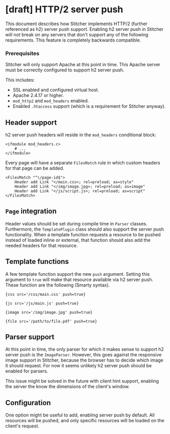 # [draft] HTTP/2 server push 

This document describes how Stitcher implements HTTP/2 (further referenced as h2) server push support. Enabling h2 server
 push in Stitcher will not break on any servers that don't support any of the following requirements. This feature is
 completely backwards compatible.

### Prerequisites

Stitcher will only support Apache at this point in time. This Apache server must be correctly configured to support h2 server push. 

This includes: 
- SSL enabled and configured virtual host.
- Apache 2.4.17 or higher.
- `mod_http2` and `mod_headers` enabled.
- Enabled `.htaccess` support (which is a requirement for Stitcher anyway).

## Header support

h2 server push headers will reside in the `mod_headers` conditional block:

```apacheconfig
<ifmodule mod_headers.c>
    # ...
</ifmodule>
```

Every page will have a separate `FilesMatch` rule in which custom headers for that page can be added.

```apacheconfig
<FilesMatch "^\/page-id$">
    Header add Link "</main.css>; rel=preload; as=style"
    Header add Link "</img/image.jpg>; rel=preload; as=image"
    Header add Link "</js/script.js>; rel=preload; as=script"
</FilesMatch>
```

## `Page` integration
 
Header values should be set during compile time in `Parser` classes. Furthermore, the `TemplatePlugin` class should also
 support the server push functionality. When a template function requests a resource to be pushed instead of loaded inline
 or external, that function should also add the needed headers for that resource.

## Template functions

A few template function support the new `push` argument. Setting this argument to `true` will make that resource available
 via h2 server push. These function are the following (Smarty syntax).
 
`{css src='/css/main.css' push=true}`

`{js src='/js/main.js' push=true}`

`{image src='/img/image.jpg' push=true}`

`{file src='/path/to/file.pdf' push=true}`

## Parser support

At this point in time, the only parser for which it makes sense to support h2 server push is the `ImageParser`. However, 
 this goes against the responsive image support in Stitcher, because the browser has to decide which image it should request.
 For now it seems unlikely h2 server push should be enabled for parsers.
 
This issue might be solved in the future with client hint support, enabling the server the know the dimensions of the 
 client's window.
 
## Configuration

One option might be useful to add, enabling server push by default. All resources will be pushed, and only specific resources 
 will be loaded on the client's request.  

